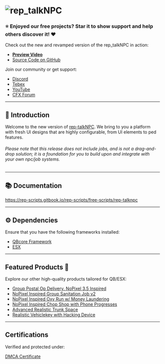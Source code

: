 # ![rep_talkNPC](https://i.imgur.com/HQ9GNsj.png)

### :star: Enjoyed our free projects? Star it to show support and help others discover it! ❤️

Check out the new and revamped version of the rep_talkNPC in action:

- **[Preview Video](https://youtu.be/xuSjrBG-gRY)**
- [Source Code on GitHub](https://github.com/BahnMiFPS/rep-talkNPC)

Join our community or get support:

- [Discord](https://discord.gg/VxGs8ceG5W)
- [Tebex](https://rep.tebex.io/)
- [YouTube](https://www.youtube.com/@repscripts)
- [CFX Forum](https://forum.cfx.re/u/bahnmifps/activity/topics)

---

## 👋 Introduction

Welcome to the new version of [rep-talkNPC](https://github.com/Rep-Scripts/rep-talkNPC). We bring to you a platform with fresh UI designs that are highly configurable, from UI elements to ped features.

###### Please note that this release does not include jobs, and is not a drag-and-drop solution; it is a foundation for you to build upon and integrate with your own npc/job systems.

---

## 📚 Documentation

https://rep-scripts.gitbook.io/rep-scripts/free-scripts/rep-talknpc

---

## ⚙️ Dependencies

Ensure that you have the following frameworks installed:

- [QBcore Framework](https://github.com/qbcore-framework)
- [ESX](https://github.com/esx-framework)

---

## Featured Products :star2:

Explore our other high-quality products tailored for QB/ESX:

- [Group Postal Op Delivery. NoPixel 3.5 Inspired](https://forum.cfx.re/t/qb-esx-group-postal-op-delivery-nopixel-3-5-dodo-inspired/4894624/29)
- [NoPixel Inspired Group Sanitation Job v2](https://forum.cfx.re/t/nopixel-inspired-group-sanitation-job-v2/4929184/5)
- [NoPixel Inspired Oxy Run w/ Money Laundering](https://forum.cfx.re/t/nopixel-inspired-oxy-run-w-money-laundering/4941107/10)
- [NoPixel Inspired Chop Shop with Phone Progresses](https://forum.cfx.re/t/nopixel-inspired-chop-shop-with-phone-progresses/4942864/5)
- [Advanced Realistic Trunk Space](https://forum.cfx.re/t/paid-qbcore-advanced-realistic-trunk-space/4891965/2)
- [Realistic Vehiclekey with Hacking Device](https://forum.cfx.re/t/release-paid-qbcore-realistic-vehiclekey-with-hacking-device/4891955/10)

---

## **Certifications**

Verified and protected under:

[DMCA Certificate](https://www.dmca.com/r/deyjek2)
